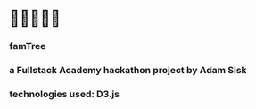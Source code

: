 # 👨‍👩‍👧‍👧🌴

### famTree

### a Fullstack Academy hackathon project by Adam Sisk

### technologies used: D3.js
